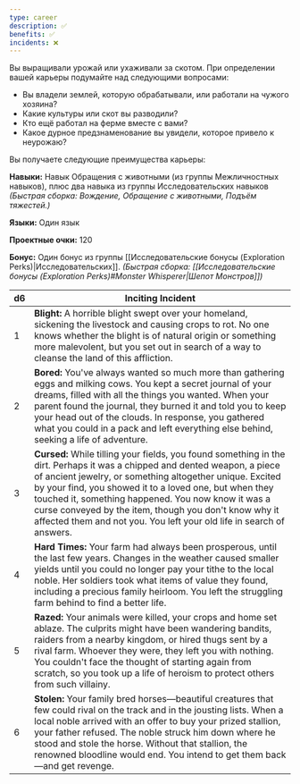 ```yaml
---
type: career
description: ✅
benefits: ✅
incidents: ❌
---
```

Вы выращивали урожай или ухаживали за скотом. При определении вашей карьеры подумайте над следующими вопросами:
- Вы владели землей, которую обрабатывали, или работали на чужого хозяина?    
- Какие культуры или скот вы разводили?    
- Кто ещё работал на ферме вместе с вами?    
- Какое дурное предзнаменование вы увидели, которое привело к неурожаю?

Вы получаете следующие преимущества карьеры:

**Навыки:** Навык Обращения с животными (из группы Межличностных навыков), плюс два навыка из группы Исследовательских навыков  
_(Быстрая сборка: Вождение, Обращение с животными, Подъём тяжестей.)_

**Языки:** Один язык

**Проектные очки:** 120

**Бонус:** Один бонус из группы [[Исследовательские бонусы (Exploration Perks)|Исследовательских]].
_(Быстрая сборка: [[Исследовательские бонусы (Exploration Perks)#Monster Whisperer|Шепот Монстров]])_

| d6  | Inciting Incident                                                                                                                                                                                                                                                                                                                                                                                                                        |
| --- | ---------------------------------------------------------------------------------------------------------------------------------------------------------------------------------------------------------------------------------------------------------------------------------------------------------------------------------------------------------------------------------------------------------------------------------------- |
| 1   | **Blight:** A horrible blight swept over your homeland, sickening the livestock and causing crops to rot. No one knows whether the blight is of natural origin or something more malevolent, but you set out in search of a way to cleanse the land of this affliction.                                                                                                                                                                  |
| 2   | **Bored:** You've always wanted so much more than gathering eggs and milking cows. You kept a secret journal of your dreams, filled with all the things you wanted. When your parent found the journal, they burned it and told you to keep your head out of the clouds. In response, you gathered what you could in a pack and left everything else behind, seeking a life of adventure.                                                |
| 3   | **Cursed:** While tilling your fields, you found something in the dirt. Perhaps it was a chipped and dented weapon, a piece of ancient jewelry, or something altogether unique. Excited by your find, you showed it to a loved one, but when they touched it, something happened. You now know it was a curse conveyed by the item, though you don't know why it affected them and not you. You left your old life in search of answers. |
| 4   | **Hard Times:** Your farm had always been prosperous, until the last few years. Changes in the weather caused smaller yields until you could no longer pay your tithe to the local noble. Her soldiers took what items of value they found, including a precious family heirloom. You left the struggling farm behind to find a better life.                                                                                             |
| 5   | **Razed:** Your animals were killed, your crops and home set ablaze. The culprits might have been wandering bandits, raiders from a nearby kingdom, or hired thugs sent by a rival farm. Whoever they were, they left you with nothing. You couldn't face the thought of starting again from scratch, so you took up a life of heroism to protect others from such villainy.                                                             |
| 6   | **Stolen:** Your family bred horses—beautiful creatures that few could rival on the track and in the jousting lists. When a local noble arrived with an offer to buy your prized stallion, your father refused. The noble struck him down where he stood and stole the horse. Without that stallion, the renowned bloodline would end. You intend to get them back—and get revenge.                                                      |
